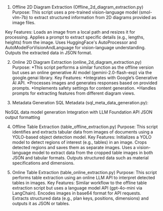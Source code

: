 1. Offline 2D Diagram Extraction (Offline_2d_diagram_extraction.py)
Purpose:
This script uses a pre-trained vision-language model (smol-vlm-7b) to extract structured information from 2D diagrams provided as image files.

Key Features:
Loads an image from a local path and resizes it for processing.
Applies a prompt to extract specific details (e.g., lengths, heights) from the image.
Uses HuggingFace's AutoProcessor and AutoModelForVisionAndLanguage for vision-language understanding.
Outputs the extracted data in JSON format.

2. Online 2D Diagram Extraction (online_2d_diagram_extraction.py)
Purpose:
*This script performs a similar function as the offline version but uses an online generative AI model (gemini-2.0-flash-exp) via the google.genai library.
Key Features:
*Integrates with Google’s Generative AI API.
*Processes images and generates responses based on provided prompts.
*Implements safety settings for content generation.
*Handles prompts for extracting features from different diagram views.

3. Metadata Generation
SQL Metadata (sql_meta_data_generation.py):

NoSQL data model generation
Integration with LLM Foundation API
JSON output formatting


4. Offline Table Extraction (table_offline_extraction.py)
Purpose:
This script identifies and extracts tabular data from images of documents using a YOLO-based object detection model.
Key Features:
Initializes a YOLO model to detect regions of interest (e.g., tables) in an image.
Crops detected regions and saves them as separate images.
Uses a vision-language model to extract data from the cropped table images in both JSON and tabular formats.
Outputs structured data such as material specifications and dimensions.

5. Online Table Extraction (table_online_extraction.py)
Purpose:
This script performs table extraction using an online LLM API to interpret detected tables in images.
Key Features:
Similar workflow to the offline table extraction script but uses a language model API (gpt-4o-mini via LangChain).
Encodes images in base64 format for API requests.
Extracts structured data (e.g., plan keys, positions, dimensions) and outputs it as JSON or tables.

